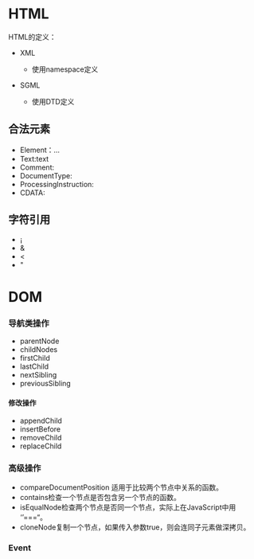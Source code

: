  

# HTML

HTML的定义：

* XML 
  * 使用namespace定义

* SGML
  * 使用DTD定义

## 合法元素

* Element：<tagname>...<tagname>
* Text:text
* Comment:<!--comments-->
* DocumentType:<!Documentype html>
* ProcessingInstruction:<?a 1?>
* CDATA:<![CDATA[]]>

##  字符引用

* &#161;
* &amp;
* &lt;
* &quot;

# DOM

### 导航类操作

* parentNode
* childNodes
* firstChild
* lastChild
* nextSibling
* previousSibling

#### 修改操作

* appendChild
* insertBefore
* removeChild
* replaceChild

### 高级操作

* compareDocumentPosition 适用于比较两个节点中关系的函数。
* contains检查一个节点是否包含另一个节点的函数。
* isEqualNode检查两个节点是否同一个节点，实际上在JavaScript中用 ‘’===“。
* cloneNode复制一个节点，如果传入参数true，则会连同子元素做深拷贝。

### Event


